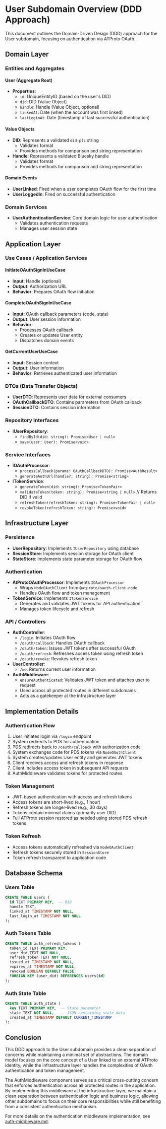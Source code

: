 # User Subdomain Overview (DDD Approach)

This document outlines the Domain-Driven Design (DDD) approach for the User subdomain, focusing on authentication via ATProto OAuth.

## Domain Layer

### Entities and Aggregates

#### User (Aggregate Root)
- **Properties**:
  - `id`: UniqueEntityID (based on the user's DID)
  - `did`: DID (Value Object)
  - `handle`: Handle (Value Object, optional)
  - `linkedAt`: Date (when the account was first linked)
  - `lastLoginAt`: Date (timestamp of last successful authentication)

#### Value Objects
- **DID**: Represents a validated `did:plc` string
  - Validates format
  - Provides methods for comparison and string representation
- **Handle**: Represents a validated Bluesky handle
  - Validates format
  - Provides methods for comparison and string representation

#### Domain Events
- **UserLinked**: Fired when a user completes OAuth flow for the first time
- **UserLoggedIn**: Fired on successful authentication

### Domain Services
- **UserAuthenticationService**: Core domain logic for user authentication
  - Validates authentication requests
  - Manages user session state

## Application Layer

### Use Cases / Application Services

#### InitiateOAuthSignInUseCase
- **Input**: Handle (optional)
- **Output**: Authorization URL
- **Behavior**: Prepares OAuth flow initiation

#### CompleteOAuthSignInUseCase
- **Input**: OAuth callback parameters (code, state)
- **Output**: User session information
- **Behavior**:
  - Processes OAuth callback
  - Creates or updates User entity
  - Dispatches domain events

#### GetCurrentUserUseCase
- **Input**: Session context
- **Output**: User information
- **Behavior**: Retrieves authenticated user information

### DTOs (Data Transfer Objects)
- **UserDTO**: Represents user data for external consumers
- **OAuthCallbackDTO**: Contains parameters from OAuth callback
- **SessionDTO**: Contains session information

### Repository Interfaces
- **IUserRepository**:
  - `findById(did: string): Promise<User | null>`
  - `save(user: User): Promise<void>`

### Service Interfaces
- **IOAuthProcessor**:
  - `processCallback(params: OAuthCallbackDTO): Promise<AuthResult>`
  - `generateAuthUrl(handle?: string): Promise<string>`
- **ITokenService**:
  - `generateToken(did: string): Promise<TokenPair>`
  - `validateToken(token: string): Promise<string | null>` // Returns DID if valid
  - `refreshToken(refreshToken: string): Promise<TokenPair | null>`
  - `revokeToken(refreshToken: string): Promise<void>`

## Infrastructure Layer

### Persistence
- **UserRepository**: Implements `IUserRepository` using database
- **SessionStore**: Implements session storage for OAuth client
- **StateStore**: Implements state parameter storage for OAuth flow

### Authentication
- **AtProtoOAuthProcessor**: Implements `IOAuthProcessor`
  - Wraps `NodeOAuthClient` from `@atproto/oauth-client-node`
  - Handles OAuth flow and token management
- **TokenService**: Implements `ITokenService`
  - Generates and validates JWT tokens for API authentication
  - Manages token lifecycle and refresh

### API / Controllers
- **AuthController**:
  - `/login`: Initiates OAuth flow
  - `/oauth/callback`: Handles OAuth callback
  - `/oauth/token`: Issues JWT tokens after successful OAuth
  - `/oauth/refresh`: Refreshes access token using refresh token
  - `/oauth/revoke`: Revokes refresh token
- **UserController**:
  - `/me`: Returns current user information
- **AuthMiddleware**:
  - `ensureAuthenticated`: Validates JWT token and attaches user to request
  - Used across all protected routes in different subdomains
  - Acts as a gatekeeper at the infrastructure layer

## Implementation Details

### Authentication Flow
1. User initiates login via `/login` endpoint
2. System redirects to PDS for authentication
3. PDS redirects back to `/oauth/callback` with authorization code
4. System exchanges code for PDS tokens via `NodeOAuthClient`
5. System creates/updates User entity and generates JWT tokens
6. Client receives access and refresh tokens in response
7. Client includes access token in subsequent API requests
8. AuthMiddleware validates tokens for protected routes

### Token Management
- JWT-based authentication with access and refresh tokens
- Access tokens are short-lived (e.g., 1 hour)
- Refresh tokens are longer-lived (e.g., 30 days)
- Tokens contain minimal claims (primarily user DID)
- Full ATProto session restored as needed using stored PDS refresh tokens

### Token Refresh
- Access tokens automatically refreshed via `NodeOAuthClient`
- Refresh tokens securely stored in `SessionStore`
- Token refresh transparent to application code

## Database Schema

### Users Table
```sql
CREATE TABLE users (
  id TEXT PRIMARY KEY,  -- DID
  handle TEXT,
  linked_at TIMESTAMP NOT NULL,
  last_login_at TIMESTAMP NOT NULL
);
```

### Auth Tokens Table
```sql
CREATE TABLE auth_refresh_tokens (
  token_id TEXT PRIMARY KEY,
  user_did TEXT NOT NULL,
  refresh_token TEXT NOT NULL,
  issued_at TIMESTAMP NOT NULL,
  expires_at TIMESTAMP NOT NULL,
  revoked BOOLEAN DEFAULT FALSE,
  FOREIGN KEY (user_did) REFERENCES users(id)
);
```

### Auth State Table
```sql
CREATE TABLE auth_state (
  key TEXT PRIMARY KEY,  -- State parameter
  state TEXT NOT NULL,   -- JSON containing state data
  created_at TIMESTAMP DEFAULT CURRENT_TIMESTAMP
);
```

## Conclusion

This DDD approach to the User subdomain provides a clean separation of concerns while maintaining a minimal set of abstractions. The domain model focuses on the core concept of a User linked to an external ATProto identity, while the infrastructure layer handles the complexities of OAuth authentication and token management.

The AuthMiddleware component serves as a critical cross-cutting concern that enforces authentication across all protected routes in the application. By implementing this middleware at the infrastructure layer, we maintain a clean separation between authentication logic and business logic, allowing other subdomains to focus on their core responsibilities while still benefiting from a consistent authentication mechanism.

For more details on the authentication middleware implementation, see [auth-middleware.md](./auth-middleware.md).
